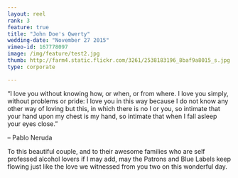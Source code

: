 ```yaml
---
layout: reel
rank: 3
feature: true
title: "John Doe's Qwerty"
wedding-date: "November 27 2015"
vimeo-id: 167778097
image: /img/feature/test2.jpg
thumb: http://farm4.static.flickr.com/3261/2538183196_8baf9a8015_s.jpg
type: corporate

---
```


“I love you without knowing how, or when, or from where. I love you simply, without problems or pride: I love you in this way because I do not know any other way of loving but this, in which there is no I or you, so intimate that your hand upon my chest is my hand, so intimate that when I fall asleep your eyes close.”

– Pablo Neruda

To this beautiful couple, and to their awesome families who are self professed alcohol lovers if I may add, may the Patrons and Blue Labels keep flowing just like the love we witnessed from you two on this wonderful day.